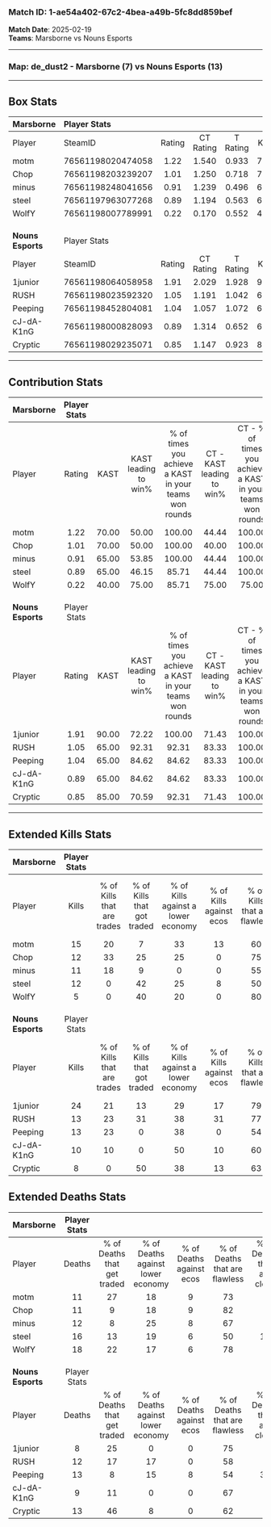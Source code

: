 ### Match ID: 1-ae54a402-67c2-4bea-a49b-5fc8dd859bef  
**Match Date**: 2025-02-19  
**Teams**: Marsborne vs Nouns Esports  

---  

### **Map**: de_dust2 - Marsborne (7) vs Nouns Esports (13)  
---  

## Box Stats  

| **Marsborne**     | Player Stats      |        |           |          |       |       |       |         |        |      |     |
| :- | :- | :-: | :-: | :-: | :-: | :-: | :-: | :-: | :-: | :-: | :-: |
| Player            | SteamID           | Rating | CT Rating | T Rating | KAST  |  ADR  | Kills | Assists | Deaths | K/D  | HS% |
| motm              | 76561198020474058 |  1.22  |   1.540   |  0.933   | 70.00 | 87.0  |  15   |    2    |   11   | 1.36 | 66  |
| Chop              | 76561198203239207 |  1.01  |   1.250   |  0.718   | 70.00 | 61.6  |  12   |    3    |   11   | 1.09 | 50  |
| minus             | 76561198248041656 |  0.91  |   1.239   |  0.496   | 65.00 | 59.6  |  11   |    6    |   12   | 0.92 | 45  |
| steel             | 76561197963077268 |  0.89  |   1.194   |  0.563   | 65.00 | 73.3  |  12   |    5    |   16   | 0.75 | 25  |
| WolfY             | 76561198007789991 |  0.22  |   0.170   |  0.552   | 40.00 | 36.3  |   5   |    2    |   18   | 0.28 | 20  |
|                   |                   |        |           |          |       |       |       |         |        |      |     |
|                   |                   |        |           |          |       |       |       |         |        |      |     |
|                   |                   |        |           |          |       |       |       |         |        |      |     |
| **Nouns Esports** | Player Stats      |        |           |          |       |       |       |         |        |      |     |
| Player            | SteamID           | Rating | CT Rating | T Rating | KAST  |  ADR  | Kills | Assists | Deaths | K/D  | HS% |
| 1junior           | 76561198064058958 |  1.91  |   2.029   |  1.928   | 90.00 | 113.1 |  24   |    2    |   8    | 3.00 | 50  |
| RUSH              | 76561198023592320 |  1.05  |   1.191   |  1.042   | 65.00 | 79.8  |  13   |    3    |   12   | 1.08 | 69  |
| Peeping           | 76561198452804081 |  1.04  |   1.057   |  1.072   | 65.00 | 85.4  |  13   |    3    |   13   | 1.00 | 92  |
| cJ-dA-K1nG        | 76561198000828093 |  0.89  |   1.314   |  0.652   | 65.00 | 47.0  |  10   |    2    |   9    | 1.11 | 30  |
| Cryptic           | 76561198029235071 |  0.85  |   1.147   |  0.923   | 85.00 | 50.5  |   8   |    2    |   13   | 0.62 | 50  |
---  

## Contribution Stats  

| **Marsborne**     | Player Stats |       |                      |                                                        |                           |                                                             |                          |                                                            |
| :- | :-: | :-: | :-: | :-: | :-: | :-: | :-: | :-: |
| Player            |    Rating    | KAST  | KAST leading to win% | % of times you achieve a KAST in your teams won rounds | CT - KAST leading to win% | CT - % of times you achieve a KAST in your teams won rounds | T - KAST leading to win% | T - % of times you achieve a KAST in your teams won rounds |
| motm              |     1.22     | 70.00 |        50.00         |                         100.00                         |           44.44           |                           100.00                            |          60.00           |                           100.00                           |
| Chop              |     1.01     | 70.00 |        50.00         |                         100.00                         |           40.00           |                           100.00                            |          75.00           |                           100.00                           |
| minus             |     0.91     | 65.00 |        53.85         |                         100.00                         |           44.44           |                           100.00                            |          75.00           |                           100.00                           |
| steel             |     0.89     | 65.00 |        46.15         |                         85.71                          |           44.44           |                           100.00                            |          50.00           |                           66.67                            |
| WolfY             |     0.22     | 40.00 |        75.00         |                         85.71                          |           75.00           |                            75.00                            |          75.00           |                           100.00                           |
|                   |              |       |                      |                                                        |                           |                                                             |                          |                                                            |
|                   |              |       |                      |                                                        |                           |                                                             |                          |                                                            |
|                   |              |       |                      |                                                        |                           |                                                             |                          |                                                            |
| **Nouns Esports** | Player Stats |       |                      |                                                        |                           |                                                             |                          |                                                            |
| Player            |    Rating    | KAST  | KAST leading to win% | % of times you achieve a KAST in your teams won rounds | CT - KAST leading to win% | CT - % of times you achieve a KAST in your teams won rounds | T - KAST leading to win% | T - % of times you achieve a KAST in your teams won rounds |
| 1junior           |     1.91     | 90.00 |        72.22         |                         100.00                         |           71.43           |                           100.00                            |          72.73           |                           100.00                           |
| RUSH              |     1.05     | 65.00 |        92.31         |                         92.31                          |           83.33           |                           100.00                            |          100.00          |                           87.50                            |
| Peeping           |     1.04     | 65.00 |        84.62         |                         84.62                          |           83.33           |                           100.00                            |          85.71           |                           75.00                            |
| cJ-dA-K1nG        |     0.89     | 65.00 |        84.62         |                         84.62                          |           83.33           |                           100.00                            |          85.71           |                           75.00                            |
| Cryptic           |     0.85     | 85.00 |        70.59         |                         92.31                          |           71.43           |                           100.00                            |          70.00           |                           87.50                            |
---  

## Extended Kills Stats  

| **Marsborne**     | Player Stats |                            |                            |                                    |                         |                              |                                 |                                       |                    |           |
| :- | :-: | :-: | :-: | :-: | :-: | :-: | :-: | :-: | :-: | :-: |
| Player            |    Kills     | % of Kills that are trades | % of Kills that got traded | % of Kills against a lower economy | % of Kills against ecos | % of Kills that are flawless | % of Kills that are close duels | % of Kills that are assisted by flash | Pistol Round Kills | AWP Kills |
| motm              |      15      |             20             |             7              |                 33                 |           13            |              60              |                0                |                   7                   |         0          |     0     |
| Chop              |      12      |             33             |             25             |                 25                 |            0            |              75              |                0                |                   8                   |         0          |     4     |
| minus             |      11      |             18             |             9              |                 0                  |            0            |              55              |               18                |                   0                   |         0          |     2     |
| steel             |      12      |             0              |             42             |                 25                 |            8            |              50              |               25                |                   0                   |         2          |     0     |
| WolfY             |      5       |             0              |             40             |                 20                 |            0            |              80              |                0                |                   0                   |         5          |     0     |
|                   |              |                            |                            |                                    |                         |                              |                                 |                                       |                    |           |
|                   |              |                            |                            |                                    |                         |                              |                                 |                                       |                    |           |
|                   |              |                            |                            |                                    |                         |                              |                                 |                                       |                    |           |
| **Nouns Esports** | Player Stats |                            |                            |                                    |                         |                              |                                 |                                       |                    |           |
| Player            |    Kills     | % of Kills that are trades | % of Kills that got traded | % of Kills against a lower economy | % of Kills against ecos | % of Kills that are flawless | % of Kills that are close duels | % of Kills that are assisted by flash | Pistol Round Kills | AWP Kills |
| 1junior           |      24      |             21             |             13             |                 29                 |           17            |              79              |                0                |                   0                   |         8          |     2     |
| RUSH              |      13      |             23             |             31             |                 38                 |           31            |              77              |                8                |                   8                   |         0          |     1     |
| Peeping           |      13      |             23             |             0              |                 38                 |            0            |              54              |                8                |                   0                   |         2          |     0     |
| cJ-dA-K1nG        |      10      |             10             |             0              |                 50                 |           10            |              60              |                0                |                   0                   |         0          |     2     |
| Cryptic           |      8       |             0              |             50             |                 38                 |           13            |              63              |               25                |                   0                   |         0          |     2     |
## Extended Deaths Stats  

| **Marsborne**     | Player Stats |                             |                                   |                          |                               |                            |                           |               |
| :- | :-: | :-: | :-: | :-: | :-: | :-: | :-: | :-: |
| Player            |    Deaths    | % of Deaths that get traded | % of Deaths against lower economy | % of Deaths against ecos | % of Deaths that are flawless | % of Deaths that are close | % of Deaths while blinded | Deaths to AWP |
| motm              |      11      |             27              |                18                 |            9             |              73               |             0              |             0             |       0       |
| Chop              |      11      |              9              |                18                 |            9             |              82               |             0              |             9             |       1       |
| minus             |      12      |              8              |                25                 |            8             |              67               |             8              |             0             |       4       |
| steel             |      16      |             13              |                19                 |            6             |              50               |             19             |             0             |       1       |
| WolfY             |      18      |             22              |                17                 |            6             |              78               |             0              |             0             |       4       |
|                   |              |                             |                                   |                          |                               |                            |                           |               |
|                   |              |                             |                                   |                          |                               |                            |                           |               |
|                   |              |                             |                                   |                          |                               |                            |                           |               |
| **Nouns Esports** | Player Stats |                             |                                   |                          |                               |                            |                           |               |
| Player            |    Deaths    | % of Deaths that get traded | % of Deaths against lower economy | % of Deaths against ecos | % of Deaths that are flawless | % of Deaths that are close | % of Deaths while blinded | Deaths to AWP |
| 1junior           |      8       |             25              |                 0                 |            0             |              75               |             0              |             0             |       0       |
| RUSH              |      12      |             17              |                17                 |            0             |              58               |             0              |             8             |       2       |
| Peeping           |      13      |              8              |                15                 |            8             |              54               |             31             |             0             |       1       |
| cJ-dA-K1nG        |      9       |             11              |                 0                 |            0             |              67               |             0              |             0             |       1       |
| Cryptic           |      13      |             46              |                 8                 |            0             |              62               |             8              |             8             |       3       |
